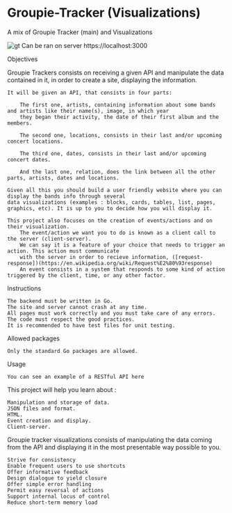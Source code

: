 # Groupie-Tracker (Visualizations)
A mix of Groupie Tracker (main) and Visualizations

![gt](https://user-images.githubusercontent.com/108974377/178727938-0a785a11-47b6-40a8-b359-fd936b55bd55.jpeg)
Can be ran on server https://localhost:3000

Objectives

Groupie Trackers consists on receiving a given API and manipulate the data contained in it, in order to create a site, displaying the information.

    It will be given an API, that consists in four parts:

        The first one, artists, containing information about some bands and artists like their name(s), image, in which year
        they began their activity, the date of their first album and the members.

        The second one, locations, consists in their last and/or upcoming concert locations.

        The third one, dates, consists in their last and/or upcoming concert dates.

        And the last one, relation, does the link between all the other parts, artists, dates and locations.

    Given all this you should build a user friendly website where you can display the bands info through several 
    data visualizations (examples : blocks, cards, tables, list, pages, graphics, etc). It is up to you to decide how you will display it.

    This project also focuses on the creation of events/actions and on their visualization.
        The event/action we want you to do is known as a client call to the server (client-server). 
        We can say it is a feature of your choice that needs to trigger an action. This action must communicate 
        with the server in order to recieve information, ([request-response])(https://en.wikipedia.org/wiki/Request%E2%80%93response)
        An event consists in a system that responds to some kind of action triggered by the client, time, or any other factor.

Instructions

    The backend must be written in Go.
    The site and server cannot crash at any time.
    All pages must work correctly and you must take care of any errors.
    The code must respect the good practices.
    It is recommended to have test files for unit testing.

Allowed packages

    Only the standard Go packages are allowed.

Usage

    You can see an example of a RESTful API here

This project will help you learn about :

    Manipulation and storage of data.
    JSON files and format.
    HTML.
    Event creation and display.
    Client-server.
    
Groupie tracker visualizations consists of manipulating the data coming from the API 
and displaying it in the most presentable way possible to you. 


    Strive for consistency
    Enable frequent users to use shortcuts
    Offer informative feedback
    Design dialogue to yield closure
    Offer simple error handling
    Permit easy reversal of actions
    Support internal locus of control
    Reduce short-term memory load

    

